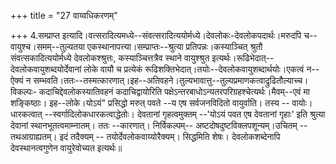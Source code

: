 +++
title = "27 वाय्वधिकरणम्"

+++
4.सम्प्राप्त इत्यादि।वत्सरादित्यमध्ये--संवत्सरादित्ययोर्मध्ये।देवलोकः-देवलोकपदार्थः।मरुदपि च--वायुश्च।समम्--तुल्यतया एकस्थानापत्त्या।सम्प्राप्तः--श्रुत्या प्रतिपन्नः।कस्याञ्चित् श्रुतौ संवत्सकादित्ययोर्मध्ये देवलोकश्श्रुत्तः, कस्याञ्चित्तत्रैव स्थाने वायुश्श्रुत इत्यर्थः।रूढिभेदात्-- देवलोकवायुशब्दयोर्देवानां लोके वायौ च प्रत्येकं रूढिशक्तिभेदात्।तयोः--देवलोकवायुशब्दार्थयोः।एकत्वं न-- ऐक्यं न सम्भवति।ततः--तस्मत्कारणात्।इह--अतिवहने।तुल्यभावात्तु--तुल्यप्रमाणकत्वाद्रुढितौल्याच्च।विकल्पः- कदाचिद्देवलोकस्यातिवहनं कदाचिद्वायोरिति पक्षेऽन्तरबाधोऽन्यतरपरिग्रहश्चेत्यर्थः।मैवम्--एवं मा शङ्किष्ठाः। इह--लोके।योऽयं" प्रसिद्धो मरुत् पवते --य एष सर्वजनविदितो वायुर्वाति। तस्य -- वायोः। धारकत्वात् --स्वर्गादिलोकधारकत्वाद्धेतोः। देवतानां गृहत्वमुक्तम् --'योऽयं पवत एष देवतानां गृहाः' इति श्रुत्या देवानां स्थानभूतत्वमाम्नातम्। ततः --कारणात्। निर्विकल्पम्-- अष्टदोषदुष्टविक्लपशून्यम्।उचितम् --तथआग्राह्यतम्। इदं तदैक्यम् -- तयोर्देवलोकवाय्योरैक्यम्। सिद्धमिति शेषः। देवलोकशब्देनापि देवस्थानत्वगुणेन वायुरेवोच्यत इत्यर्थः॥